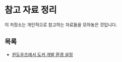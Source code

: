 # 참고 자료 정리
이 저장소는 개인적으로 참고하는 자료들을 모아놓은 것입니다.

## 목록
- [윈도우즈에서 도커 개발 환경 설정](docker-dev-env/README.md)
